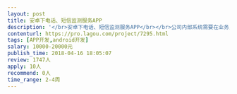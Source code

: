 ```yaml
---                
layout: post       
title: 安卓下电话、短信监测服务APP           
description: '</br>安卓下电话、短信监测服务APP</br></br>公司内部系统需要在业务员的工作手机（安卓6+，双卡双待）上安装一个APP作为后台服务，用于自动将业务员的业务联系记录自动维护到服务器；</br></br>APP功能需求：</br>1. 可监测电话呼入、呼出，有电话呼入时可将呼入号码作为参数向服务器查询该号码的相关备注信息进行显示，电话挂断后则将本次通话的呼入/呼出号码、开始时间与通话时长等信息提交到服务器；</br>2. 监测短信的收发，当收到短信或发送短信时，将发送或收到时间与内容及目标号码等信息提交到服务器；</br>3. 可手动触发将电话中以上两项需求的存量数据一次性提交到服务器；</br>4. 可接收来自服务器的呼出指令，即业务员可能在网页上点击呼出某个号码，通过服务器向手机下达呼叫某个电话号码的指令；</br>5. 可接收来自服务器的短信发送指令，即业务员在网页上输入了短信内容，并指定了发送号码后，通过服务器将短信内容与目标号码下发到手机APP中，由APP执行短信的发送；</br>6. 通讯录的备份与同步功能，可将本机通讯录上传到服务器，或下载服务器通讯录覆盖本地；</br>7. 3和6中的同步也可在收到来自服务器的指令触发同步与提交；</br>8. 可通过服务器向手机APP发送指令拨打指定号码或向指定号码发送指定内容的短信。</br></br>补充说明：</br>1. 以上需求中若因系统底层安全机制制约需要在体验上做出让步或裁剪的需求可以商讨；</br>2. 与服务器的通信使用Socket长连接，在建立连接时进行验证，后续操作则不再需要验证，通信的协议格式为自定义的，不会太复杂，详细的验证与通信协议格式说明在确定合作后会有专门文档说明；</br>3. 项目交付时需要提供源码，软件著作权归我方。</br></br>详细需求请见熊猫智云内部手机APP需求说明（修订）</br>'     
contenturl: https://pro.lagou.com/project/7295.html      
tags: [APP开发,android开发]            
salary: 10000-20000元          
publish_time: 2018-04-16 18:05:07         
review: 1747人                   
apply: 10人                   
recommend: 0人                   
time_range: 2-4周              
---                 
```

